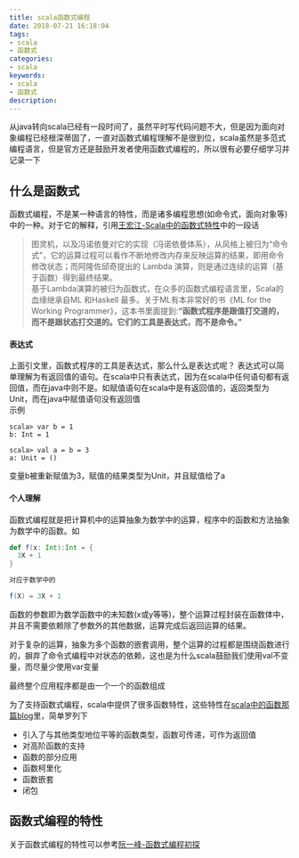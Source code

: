 ```yaml
---
title: scala函数式编程
date: 2018-07-21 16:18:04
tags:
- scala
- 函数式
categories:
- scala
keywords:
- scala
- 函数式
description:
---
```

从java转向scala已经有一段时间了，虽然平时写代码问题不大，但是因为面向对象编程已经根深蒂固了，一直对函数式编程理解不是很到位，scala虽然是多范式编程语言，但是官方还是鼓励开发者使用函数式编程的，所以很有必要仔细学习并记录一下

## 什么是函数式
函数式编程，不是某一种语言的特性，而是诸多编程思想(如命令式，面向对象等)中的一种。对于它的解释，引用[王宏江-Scala中的函数式特性]中的一段话
> 图灵机，以及冯诺依曼对它的实现（冯诺依曼体系），从风格上被归为“命令式”，它的运算过程可以看作不断地修改内存来反映运算的结果，即用命令修改状态；而阿隆佐邱奇提出的 Lambda 演算，则是通过连续的运算（基于函数）得到最终结果。    
基于Lambda演算的被归为函数式，在众多的函数式编程语言里，Scala的血缘继承自ML 和Haskell 最多。关于ML有本非常好的书《ML for the Working Programmer》，这本书里面提到:**“函数式程序是跟值打交道的，而不是跟状态打交道的。它们的工具是表达式，而不是命令。”**

#### 表达式
上面引文里，函数式程序的工具是表达式，那么什么是表达式呢？
表达式可以简单理解为有返回值的语句。在scala中只有表达式，因为在scala中任何语句都有返回值，而在java中则不是。如赋值语句在scala中是有返回值的，返回类型为Unit，而在java中赋值语句没有返回值    
示例
``` shell
scala> var b = 1
b: Int = 1

scala> val a = b = 3
a: Unit = ()
```
变量b被重新赋值为3，赋值的结果类型为Unit，并且赋值给了a

#### 个人理解
函数式编程就是把计算机中的运算抽象为数学中的运算，程序中的函数和方法抽象为数学中的函数。如       
``` scala
def f(x: Int):Int = {
  3X + 1
}

对应于数学中的

f(X) = 3X + 1
```

函数的参数即为数学函数中的未知数(x或y等等)，整个运算过程封装在函数体中，并且不需要依赖除了参数外的其他数据，运算完成后返回运算的结果。  

对于复杂的运算，抽象为多个函数的嵌套调用，整个运算的过程都是围绕函数进行的，摒弃了命令式编程中对状态的依赖，这也是为什么scala鼓励我们使用val不变量，而尽量少使用var变量

最终整个应用程序都是由一个一个的函数组成

为了支持函数式编程，scala中提供了很多函数特性，这些特性在[scala中的函数那篇blog](../../23/scala中的函数/)里，简单罗列下
* 引入了与其他类型地位平等的函数类型，函数可传递，可作为返回值
* 对高阶函数的支持
* 函数的部分应用
* 函数柯里化
* 函数嵌套
* 闭包

## 函数式编程的特性
关于函数式编程的特性可以参考[阮一峰-函数式编程初探](http://www.ruanyifeng.com/blog/2012/04/functional_programming.html)


[王宏江-Scala中的函数式特性]:(http://www.10tiao.com/html/557/201609/2652725732/1.html)
